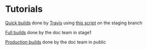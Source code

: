 # Tutorials

[Quick builds](https://pages.github.ibm.com/Bluemix-Docs/tutorials/) done by [Travis](https://travis.ibm.com/Bluemix-Docs/tutorials) using [this script](./scripts/preview.sh) on the staging branch

[Full builds](https://dev-console.stage1.bluemix.net/docs/tutorials/index.html#tutorials) done by the doc team in stage1

[Production builds](https://console.bluemix.net/docs/tutorials/index.html#tutorials) done by the doc team in public
